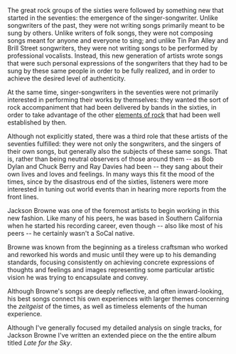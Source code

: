 The great rock groups of the sixties were followed by something new that started in the seventies: the emergence of the singer-songwriter. Unlike songwriters of the past, they were not writing songs primarily meant to be sung by others. Unlike writers of folk songs, they were not composing songs meant for anyone and everyone to sing; and unlike Tin Pan Alley and Brill Street songwriters, they were not writing songs to be performed by professional vocalists. Instead, this new generation of artists wrote songs that were such personal expressions of the songwriters that they had to be sung by these same people in order to be fully realized, and in order to achieve the desired level of authenticity. 

At the same time, singer-songwriters in the seventies were not primarily interested in performing their works by themselves: they wanted the sort of rock accompaniment that had been delivered by bands in the sixties, in order to take advantage of the other [elements of rock](../elements/index.html) that had been well established by then. 

Although not explicitly stated, there was a third role that these artists of the seventies fulfilled: they were not only the songwriters, and the singers of their own songs, but generally also the subjects of these same songs. That is, rather than being neutral observers of those around them -- as Bob Dylan and Chuck Berry and Ray Davies had been -- they sang about their own lives and loves and feelings. In many ways this fit the mood of the times, since by the disastrous end of the sixties, listeners were more interested in tuning out world events than in hearing more reports from the front lines. 

Jackson Browne was one of the foremost artists to begin working in this new fashion. Like many of his peers, he was based in Southern California when he started his recording career, even though -- also like most of his peers -- he certainly wasn't a SoCal native. 

Browne was known from the beginning as a tireless craftsman who worked and reworked his words and music until they were up to his demanding standards, focusing consistently on achieving concrete expressions of  thoughts and feelings and images representing some particular artistic vision he was trying to encapsulate and convey. 

Although Browne's songs are deeply reflective, and often inward-looking, his best songs connect his own experiences with larger themes concerning the *zeitgeist* of the times, as well as timeless elements of the human experience. 

Although I've generally focused my detailed analysis on single tracks, for Jackson Browne I've written an extended piece on the the entire album titled *Late for the Sky*.

